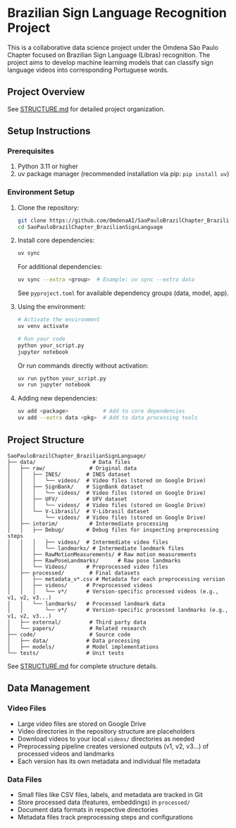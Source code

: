 # Brazilian Sign Language Recognition Project

This is a collaborative data science project under the Omdena São Paulo Chapter focused on Brazilian Sign Language (Libras) recognition. The project aims to develop machine learning models that can classify sign language videos into corresponding Portuguese words.

## Project Overview

See [STRUCTURE.md](STRUCTURE.md) for detailed project organization.

## Setup Instructions

### Prerequisites

1. Python 3.11 or higher
2. uv package manager (recommended installation via pip: `pip install uv`)

### Environment Setup

1. Clone the repository:
   ```bash
   git clone https://github.com/OmdenaAI/SaoPauloBrazilChapter_BrazilianSignLanguage.git
   cd SaoPauloBrazilChapter_BrazilianSignLanguage
   ```

2. Install core dependencies:
   ```bash
   uv sync
   ```
   For additional dependencies:
   ```bash
   uv sync --extra <group>  # Example: uv sync --extra data
   ```
   See `pyproject.toml` for available dependency groups (data, model, app).

3. Using the environment:
   ```bash
   # Activate the environment
   uv venv activate

   # Run your code
   python your_script.py
   jupyter notebook
   ```

   Or run commands directly without activation:
   ```bash
   uv run python your_script.py
   uv run jupyter notebook
   ```

4. Adding new dependencies:
   ```bash
   uv add <package>           # Add to core dependencies
   uv add --extra data <pkg>  # Add to data processing tools
   ```

## Project Structure

```
SaoPauloBrazilChapter_BrazilianSignLanguage/
├── data/                  # Data files
│   ├── raw/              # Original data
│   │   ├── INES/        # INES dataset
│   │   │   └── videos/  # Video files (stored on Google Drive)
│   │   ├── SignBank/    # SignBank dataset
│   │   │   └── videos/  # Video files (stored on Google Drive)
│   │   ├── UFV/         # UFV dataset
│   │   │   └── videos/  # Video files (stored on Google Drive)
│   │   └── V-Librasil/  # V-Librasil dataset
│   │       └── videos/  # Video files (stored on Google Drive)
│   ├── interim/          # Intermediate processing
│   │   ├── Debug/       # Debug files for inspecting preprocessing steps
│   │   │   ├── videos/  # Intermediate video files
│   │   │   └── landmarks/ # Intermediate landmark files
│   │   ├── RawMotionMeasurements/ # Raw motion measurements
│   │   ├── RawPoseLandmarks/      # Raw pose landmarks
│   │   └── Videos/      # Preprocessed video files
│   ├── processed/        # Final datasets
│   │   ├── metadata_v*.csv # Metadata for each preprocessing version
│   │   ├── videos/      # Preprocessed videos
│   │   │   └── v*/      # Version-specific processed videos (e.g., v1, v2, v3...)
│   │   └── landmarks/   # Processed landmark data
│   │       └── v*/      # Version-specific processed landmarks (e.g., v1, v2, v3...)
│   ├── external/         # Third party data
│   └── papers/           # Related research
├── code/                 # Source code
│   ├── data/            # Data processing
│   ├── models/          # Model implementations
└── tests/               # Unit tests
```

See [STRUCTURE.md](STRUCTURE.md) for complete structure details.

## Data Management

### Video Files
- Large video files are stored on Google Drive
- Video directories in the repository structure are placeholders
- Download videos to your local `videos/` directories as needed
- Preprocessing pipeline creates versioned outputs (v1, v2, v3...) of processed videos and landmarks
- Each version has its own metadata and individual file metadata

### Data Files
- Small files like CSV files, labels, and metadata are tracked in Git
- Store processed data (features, embeddings) in `processed/`
- Document data formats in respective directories
- Metadata files track preprocessing steps and configurations